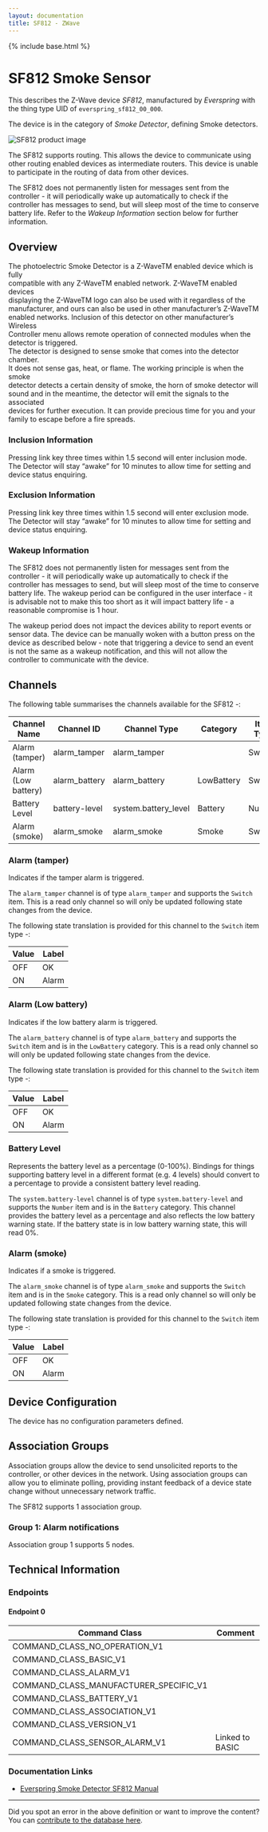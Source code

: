 ```yaml
---
layout: documentation
title: SF812 - ZWave
---
```


{% include base.html %}

# SF812 Smoke Sensor
This describes the Z-Wave device *SF812*, manufactured by *Everspring* with the thing type UID of ```everspring_sf812_00_000```.

The device is in the category of *Smoke Detector*, defining Smoke detectors.

![SF812 product image](https://opensmarthouse.org/zwavedatabase/33/image/)


The SF812 supports routing. This allows the device to communicate using other routing enabled devices as intermediate routers.  This device is unable to participate in the routing of data from other devices.

The SF812 does not permanently listen for messages sent from the controller - it will periodically wake up automatically to check if the controller has messages to send, but will sleep most of the time to conserve battery life. Refer to the *Wakeup Information* section below for further information.

## Overview

The photoelectric Smoke Detector is a Z-WaveTM enabled device which is fully  
compatible with any Z-WaveTM enabled network. Z-WaveTM enabled devices  
displaying the Z-WaveTM logo can also be used with it regardless of the  
manufacturer, and ours can also be used in other manufacturer’s Z-WaveTM  
enabled networks. Inclusion of this detector on other manufacturer’s Wireless  
Controller menu allows remote operation of connected modules when the  
detector is triggered.  
The detector is designed to sense smoke that comes into the detector chamber.  
It does not sense gas, heat, or flame. The working principle is when the smoke  
detector detects a certain density of smoke, the horn of smoke detector will  
sound and in the meantime, the detector will emit the signals to the associated  
devices for further execution. It can provide precious time for you and your  
family to escape before a fire spreads.

### Inclusion Information

Pressing link key three times within 1.5 second will enter inclusion mode. The Detector will stay “awake” for 10 minutes to allow time for setting and device status enquiring.

### Exclusion Information

Pressing link key three times within 1.5 second will enter exclusion mode. The Detector will stay “awake” for 10 minutes to allow time for setting and device status enquiring.

### Wakeup Information

The SF812 does not permanently listen for messages sent from the controller - it will periodically wake up automatically to check if the controller has messages to send, but will sleep most of the time to conserve battery life. The wakeup period can be configured in the user interface - it is advisable not to make this too short as it will impact battery life - a reasonable compromise is 1 hour.

The wakeup period does not impact the devices ability to report events or sensor data. The device can be manually woken with a button press on the device as described below - note that triggering a device to send an event is not the same as a wakeup notification, and this will not allow the controller to communicate with the device.

## Channels

The following table summarises the channels available for the SF812 -:

| Channel Name | Channel ID | Channel Type | Category | Item Type |
|--------------|------------|--------------|----------|-----------|
| Alarm (tamper) | alarm_tamper | alarm_tamper |  | Switch | 
| Alarm (Low battery) | alarm_battery | alarm_battery | LowBattery | Switch | 
| Battery Level | battery-level | system.battery_level | Battery | Number |
| Alarm (smoke) | alarm_smoke | alarm_smoke | Smoke | Switch | 

### Alarm (tamper)
Indicates if the tamper alarm is triggered.

The ```alarm_tamper``` channel is of type ```alarm_tamper``` and supports the ```Switch``` item. This is a read only channel so will only be updated following state changes from the device.

The following state translation is provided for this channel to the ```Switch``` item type -:

| Value | Label     |
|-------|-----------|
| OFF | OK |
| ON | Alarm |

### Alarm (Low battery)
Indicates if the low battery alarm is triggered.

The ```alarm_battery``` channel is of type ```alarm_battery``` and supports the ```Switch``` item and is in the ```LowBattery``` category. This is a read only channel so will only be updated following state changes from the device.

The following state translation is provided for this channel to the ```Switch``` item type -:

| Value | Label     |
|-------|-----------|
| OFF | OK |
| ON | Alarm |

### Battery Level
Represents the battery level as a percentage (0-100%). Bindings for things supporting battery level in a different format (e.g. 4 levels) should convert to a percentage to provide a consistent battery level reading.

The ```system.battery-level``` channel is of type ```system.battery-level``` and supports the ```Number``` item and is in the ```Battery``` category.
This channel provides the battery level as a percentage and also reflects the low battery warning state. If the battery state is in low battery warning state, this will read 0%.
### Alarm (smoke)
Indicates if a smoke is triggered.

The ```alarm_smoke``` channel is of type ```alarm_smoke``` and supports the ```Switch``` item and is in the ```Smoke``` category. This is a read only channel so will only be updated following state changes from the device.

The following state translation is provided for this channel to the ```Switch``` item type -:

| Value | Label     |
|-------|-----------|
| OFF | OK |
| ON | Alarm |



## Device Configuration

The device has no configuration parameters defined.

## Association Groups

Association groups allow the device to send unsolicited reports to the controller, or other devices in the network. Using association groups can allow you to eliminate polling, providing instant feedback of a device state change without unnecessary network traffic.

The SF812 supports 1 association group.

### Group 1: Alarm notifications


Association group 1 supports 5 nodes.

## Technical Information

### Endpoints

#### Endpoint 0

| Command Class | Comment |
|---------------|---------|
| COMMAND_CLASS_NO_OPERATION_V1| |
| COMMAND_CLASS_BASIC_V1| |
| COMMAND_CLASS_ALARM_V1| |
| COMMAND_CLASS_MANUFACTURER_SPECIFIC_V1| |
| COMMAND_CLASS_BATTERY_V1| |
| COMMAND_CLASS_ASSOCIATION_V1| |
| COMMAND_CLASS_VERSION_V1| |
| COMMAND_CLASS_SENSOR_ALARM_V1| Linked to BASIC|

### Documentation Links

* [Everspring Smoke Detector SF812 Manual](https://opensmarthouse.org/zwavedatabase/33/Everspring-Smokedetector-SF-812.pdf)

---

Did you spot an error in the above definition or want to improve the content?
You can [contribute to the database here](https://opensmarthouse.org/zwavedatabase/33).
